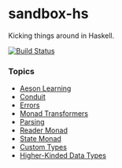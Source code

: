 # sandbox-hs

Kicking things around in Haskell.

[![Build Status](https://travis-ci.org/adomokos/sandbox-hs.svg)](http://travis-ci.org/adomokos/sandbox-hs)

### Topics

* [Aeson Learning](test/AesonLearning)
* [Conduit](test/Conduit)
* [Errors](test/Errors)
* [Monad Transformers](test/MonadTransformers)
* [Parsing](test/Parsing)
* [Reader Monad](test/ReaderMonad)
* [State Monad](test/StateMonad)
* [Custom Types](test/TypeClasses)
* [Higher-Kinded Data Types](test/Validations)
